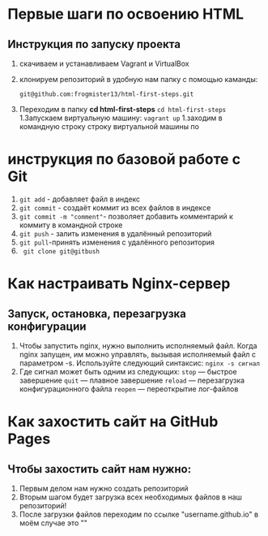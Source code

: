#  Первые шаги по освоению HTML
## Инструкция по запуску проекта

1. скачиваем и устанавливаем Vagrant и VirtualBox
1. клонируем репозиторий в удобную нам папку с помощью каманды:

    `git@github.com:frogmister13/html-first-steps.git`
    
1. Переходим в папку **cd html-first-steps** `cd html-first-steps`
1.Запускаем виртуальную машину: `vagrant up`
1.заходим в командную строку строку виртуальной машины по 


# инструкция по базовой работе с Git


1. `git add` - добавляет файл в индекс
1. `git commit` - создаёт коммит из всех файлов в индексе
1. `git commit -m "comment"`- позволяет добавить комментарий к коммиту в командной строке
1. `git push` - залить изменения в удалённый репозиторий
1. `git pull`-принять изменения с удалённого репозитория
1. ` git clone git@gitbush`


# Как настраивать Nginx-сервер
## Запуск, остановка, перезагрузка конфигурации


1. Чтобы запустить nginx, нужно выполнить исполняемый файл. Когда nginx запущен, им можно управлять, вызывая исполняемый файл с параметром -s. Используйте следующий синтаксис: `nginx -s сигнал`
1. Где сигнал может быть одним из следующих: 
`stop` — быстрое завершение
`quit` — плавное завершение
`reload` — перезагрузка конфигурационного файла
`reopen` — переоткрытие лог-файлов


# Как захостить сайт на GitHub Pages
## Чтобы захостить сайт нам нужно:


1. Первым делом нам нужно создать репозиторий
1. Вторым шагом будет загрузка всех необходимых файлов в наш репозиторий!
1. После загрузки файлов переходим по ссылке "username.github.io" в моём случае это ""
